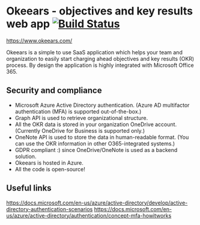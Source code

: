 # Okeears - objectives and key results web app [![Build Status](https://travis-ci.org/denis1stomin/okeears.svg?branch=master)](https://travis-ci.org/denis1stomin/okeears)

https://www.okeears.com/

Okeears is a simple to use SaaS application which helps your team and organization to easily start charging ahead objectives and key results (OKR) process. By design the application is highly integrated with Microsoft Office 365.

## Security and compliance

* Microsoft Azure Active Directory authentication.
(Azure AD multifactor authentication (MFA) is supported out-of-the-box.)
* Graph API is used to retrieve organizational structure.
* All the OKR data is stored in your organization OneDrive account.
(Currently OneDrive for Business is supported only.)
* OneNote API is used to store the data in human-readable format.
(You can use the OKR information in other O365-integrated systems.)
* GDPR compliant :) since OneDrive/OneNote is used as a backend solution.
* Okeears is hosted in Azure.
* All the code is open-source!

## Useful links

https://docs.microsoft.com/en-us/azure/active-directory/develop/active-directory-authentication-scenarios
https://docs.microsoft.com/en-us/azure/active-directory/authentication/concept-mfa-howitworks

